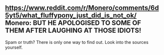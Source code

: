 https://www.reddit.com/r/Monero/comments/6d5yt5/what_fluffypony_just_did_is_not_ok/
Monero: BUT HE APOLOGISED TO SOME OF THEM AFTER LAUGHING AT THOSE IDIOTS!
----
Spam or truth? There is only one way to find out. Look into the sources yourself.
